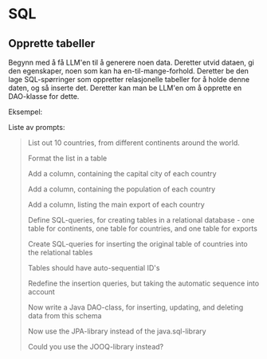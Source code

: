 # SQL

## Opprette tabeller

Begynn med å få LLM'en til å generere noen data.
Deretter utvid dataen, gi den egenskaper, noen som kan ha en-til-mange-forhold.
Deretter be den lage SQL-spørringer som oppretter relasjonelle tabeller for å holde denne daten, og så inserte det.
Deretter kan man be LLM'en om å opprette en DAO-klasse for dette.

Eksempel:

Liste av prompts:

> List out 10 countries, from different continents around the world.
>
> Format the list in a table
>
> Add a column, containing the capital city of each country
>
> Add a column, containing the population of each country
>
> Add a column, listing the main export of each country
>
> Define SQL-queries, for creating tables in a relational database - one table for continents, one table for countries, and one table for exports
>
> Create SQL-queries for inserting the original table of countries into the relational tables
>
> Tables should have auto-sequential ID's
>
> Redefine the insertion queries, but taking the automatic sequence into account
>
> Now write a Java DAO-class, for inserting, updating, and deleting data from this schema
>
> Now use the JPA-library instead of the java.sql-library
>
> Could you use the JOOQ-library instead?
